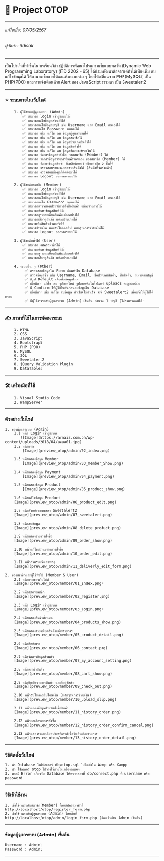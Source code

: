 # 📖 Project OTOP
___

###### แก้ไขเมื่อ : 07/05/2567
###### ผู้จัดทำ : Adisak
___

เป็นโปรเจ็คที่ทำขึ้นในการเรียนวิชา ปฏิบัติการพัฒนาโปรแกรมเว็บแบบพลวัต (Dynamic Web Programming Laboratory) (ITD 2202 - 65) ได้นำมาพัฒนาต่อจากแค่ทำได้เพียงเพิ่ม ลบ แก้ไขข้อมูลได้ ให้สามารถซื้อขายได้และเพิ่มระบบต่าง ๆ โดยได้เปลี่ยนจาก PHP(MySQLi) เป็น PHP(PDO) และการแจ้งเตือนด้วย Alert ของ JavaScript ธรรมดา เป็น Sweetalert2

___

### ⭐ ระบบภายในเว็บไซต์

        1. ผู้ใช้ระดับผู้ดูแลระบบ (Admin)
            ✅ สามารถ login เข้าสู่ระบบได้
            ✅ สามารถแก้ไขข้อมูลส่วนตัวได้
            ✅ สามารถแก้ไขข้อมูลบัญชี เช่น Username และ Email ตนเองได้
            ✅ สามารถแก้ไข Password ตนเองได้
            ✅ สามารถ เพิ่ม แก้ไข ลบ ข้อมูลผู้ดูแลระบบได้
            ✅ สามารถ เพิ่ม แก้ไข ลบ ข้อมูลสมาชิกได้
            ✅ สามารถ เพิ่ม แก้ไข ลบ ข้อมูลประเภทสินค้าได้
            ✅ สามารถ เพิ่ม แก้ไข ลบ ข้อมูลสินค้าได้
            ✅ สามารถ เพิ่ม แก้ไข ลบ ข้อมูลช่องทางชำระเงินได้
            ✅ สามารถ จัดการข้อมูลคำสั่งซื้อ จากสมาชิก (Member) ได้
            ✅ สามารถ จัดการข้อมูลรายการสินค้ารอจัดส่ง ของสมาชิก (Member) ได้
            ✅ สามารถ จัดการข้อมูลสินค้า ที่เหลือน้อยกว่าหรือเท่ากับ 5 ชิ้นได้
            ✅ สามารถ ตรวจสอบรายงานยอดขายสินค้าได้ (สินค้าที่จัดส่งแล้ว)
            ✅ สามารถ ตรวจสอบข้อมูลที่ติดต่อมาได้
            ✅ สามารถ Logout ออกจากระบบได้

        2. ผู้ใช้ระดับสมาชิก (Member)
            ✅ สามารถ login เข้าสู่ระบบได้
            ✅ สามารถแก้ไขข้อมูลส่วนตัวได้
            ✅ สามารถแก้ไขข้อมูลบัญชี เช่น Username และ Email ตนเองได้
            ✅ สามารถแก้ไข Password ตนเองได้
            ✅ สามารถตรวจสอบประวัติการสั่งซื้อสินค้า แต่ละรายการได้
            ✅ สามารถค้นหาข้อมูลสินค้าได้
            ✅ สามารถดูรายละเอียดสินค้าแต่ละอย่างได้
            ✅ สามารถเลือกดูสินค้า แต่ละประเภทได้
            ✅ สามารเพิ่มสินค้าเข้าตะกร้าได้
            ✅ สามารชำระเงิน และอัปโหลดสลิป หลักฐานการชำระเงินได้
            ✅ สามารถ Logout ออกจากระบบได้

        3. ผู้ใช้ระดับทั่วไป (User)
            ✅ สามารถ สมัครสมาชิกได้
            ✅ สามารถค้นหาข้อมูลสินค้าได้
            ✅ สามารถดูรายละเอียดสินค้าแต่ละอย่างได้
            ✅ สามารถเลือกดูสินค้า แต่ละประเภทได้

        4. ระบบอื่น ๆ (Other)
             ✅ ตรวจสอบข้อมูลใน Form ก่อนทำใน Database
             ✅ ตรวจข้อมูลซ้ำ เช่น Username, Email, ชื่อประเภทสินค้า, ชื่อสินค้า, หมายเลขบัญชี
             ✅ มีรูป Default เมื่อเพิ่มข้อมูลใหม่
             ✅ เมื่อมีการ แก้ไข ลบ รูปภาพใหม่ รูปภาพเดิมในโฟเดอร์ uploads จะถูกลบด้วย
             ✅ มี Confirm ให้ผู้ใช้ยืนยันก่อนลบข้อมูลใน Database
             ✅ เมื่อมีการ เพิ่ม แก้ไข ลบข้อมูล สำเร็ข/ไม่สำเร็จ จะมี Sweetalert2 เพื่อแจ้งให้ผู้ใช้ได้ทราบ
             ✅ มีผู้ใช้งานระดับผู้ดูแลระบบ (Admin) เริ่มต้น จำนวน 1 บัญชี (ไม่สามารถลบได้)

___

### ✍️ ภาษาที่ใช้ในการพัฒนาระบบ

        1. HTML
        2. CSS
        3. JavaScript
        4. Bootstrap5
        5. PHP (PDO)
        6. MySQL
        6. SQL
        7. Sweetalert2
        8. jQuery Validation Plugin
        9. DataTables

___

### 🛠️ เครื่องมือที่ใช้

        1. Visual Studio Code
        2. WampServer

___

### ตัวอย่างเว็บไซต์

    1. ของผู้ดูแลระบบ (Admin)
        1.1 หน้า Login เข้าสู่ระบบ
           ![Image](https://arnaiz.com.ph/wp-content/uploads/2018/04/aaaa01.jpg)
        1.2 หน้าแรก
            [Image](preview_otop/admin/02_index.png)

        1.3 หน้าแสดงข้อมูล Member
            [Image](preview_otop/admin/03_member_Show.png)

        1.4 หน้าแสดงข้อมูล Payment
            [Image](preview_otop/admin/04_payment.png)

        1.5 หน้าแสดงข้อมูล Product
            [Image](preview_otop/admin/05_product_show.png)

        1.6 หน้าแก้ไขข้อมูล Product
        [Image](preview_otop/admin/06_product_edit.png)

        1.7 หน้าตัวอย่างการแสดง Sweetalert2
        [Image](preview_otop/admin/07_sweetalert.png)

        1.8 หน้าลบข้อมูล
        [Image](preview_otop/admin/08_delete_product.png)

        1.9 หน้าแสดงรายการสั่งซื้อ
        [Image](preview_otop/admin/09_order_show.png)

        1.10 หน้าแก้ไขสถานะรายการสั่งซื้อ
        [Image](preview_otop/admin/10_order_edit.png)

        1.11 หน้าสำหรับแจ้งเลขพัสดุ
        [Image](preview_otop/admin/11_deliverly_edit_form.png)

    2. ของสมาชิกและผู้ใช้ทั่วไป (Member & User)
        2.1 หน้าแรกของเว็บไซต์
        [Image](preview_otop/member/01_index.png)

        2.2 หน้าสมัครสมาชิก
        [Image](preview_otop/member/02_register.png)

        2.3 หน้า Login เข้าสู่ระบบ
        [Image](preview_otop/member/03_login.png)

        2.4 หน้าแสดงสินค้าทั้งหมด
        [Image](preview_otop/member/04_products_show.png)

        2.5 หน้าแสดงรายละเียดสินค้าแต่ละรายการ
        [Image](preview_otop/member/05_product_detail.png)

        2.6 หน้าติดต่อเรา
        [Image](preview_otop/member/06_contact.png)

        2.7 หน้าจัดการข้อมูลส่วนตัว
        [Image](preview_otop/member/07_my_account_setting.png)

        2.8 หน้าตะกร้าสินค้า
        [Image](preview_otop/member/08_cart_show.png)

        2.9 หน้ายืนยันรายการสินค้า และที่อยู่จัดส่ง
        [Image](preview_otop/member/09_check_out.png)

        2.10 หน้าอัปโหลดสลิปโอนเงิน (หลักฐานการชำระเงิน)
        [Image](preview_otop/member/10_upload_slip.png)

        2.11 หน้าแสดงข้อมูลประวัติสั่งซื้อสินค้า
        [Image](preview_otop/member/11_history_order.png)

        2.12 หน้ายกเลิกรายการสั่งซื้อ
        [Image](preview_otop/member/12_history_order_confirm_cancel.png)

        2.13 หน้าแสดงรายละเอียดประวัติการสั่งซื้อวินค้าแต่ละรายการ
        [Image](preview_otop/member/13_history_order_detail.png)

___

### วิธีติดตั้งเว็บไซต์

    1. นำ Database ในโฟลเดอร์ db/otop.sql ไปติดตั้งใน Wamp หรือ Xampp
    2. นำ โฟลเดอร์ otop ไปวางไว้ภายในเครื่องตนเอง
    3. หากมี Error เกี่ยวกับ Database ให้ตรวจสอบที่ db/connect.php ที่ username หรือ password

___

### วิธีเข้าใช้งาน

    1. เข้าใช้งานระดับสมาชิก(Member) โดยสมัครสมาชิกที่ http://localhost/otop/register_form.php
    2. เข้าใช้งานระดับผู้ดูแลระบบ (Admin) โดยเข้าที่ http://localhost/otop/admin/login_form.php (ต้องเข้าผ่าน Admin เริ่มต้น)

___

### ข้อมูลผู้ดูแลระบบ (Admin) เริ่มต้น
    Username : Admin1
    Password : Admin1
___

